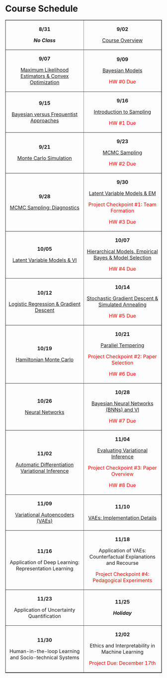 # Course Schedule

<table style="border-collapse: collapse; width: 100%;" border="1">
    <tbody>
        <tr>
            <td style="width: 50%;">
                <div class="page" title="Page 6">
                    <div class="layoutArea">
                        <div class="column">
                            <p style="text-align: center;"><strong>8/31</strong></p>
                            <p style="text-align: center;"><strong><em>No Class</em></strong></p>
                        </div>
                    </div>
                </div>
            </td>
            <td style="width: 50%;">
                <div class="page" title="Page 6">
                    <div class="layoutArea">
                        <div class="column">
                            <p style="text-align: center;"><strong>9/02</strong></p>
                            <p style="text-align: center;"><span><a class="inline_disabled" href="https://onefishy.github.io/am207/week1.html" target="_blank" rel="noopener">Course Overview</a></span></p>
                        </div>
                    </div>
                </div>
            </td>
        </tr>
        <tr>
            <td style="width: 50%;">
                <div class="page" title="Page 6">
                    <div class="layoutArea">
                        <div class="column">
                            <p style="text-align: center;"><strong>9/07</strong></p>
                            <p style="text-align: center;"><span><a class="inline_disabled" href="https://onefishy.github.io/am207/week2.html" target="_blank" rel="noopener">Maximum Likelihood Estimators &amp; Convex Optimization</a></span></p>
                        </div>
                    </div>
                </div>
            </td>
            <td style="width: 50%;">
                <div class="page" title="Page 6">
                    <div class="layoutArea">
                        <div class="column">
                            <p style="text-align: center;"><strong>9/09</strong></p>
                            <p style="text-align: center;"><span><a class="inline_disabled" href="https://onefishy.github.io/am207/week2.html" target="_blank" rel="noopener">Bayesian Models</a></span></p>
                            <p style="text-align: center;"><span style="color: #ff0000;">HW #0 Due</span></p>
                        </div>
                    </div>
                </div>
            </td>
        </tr>
        <tr>
            <td style="width: 50%;">
                <div class="page" title="Page 6">
                    <div class="layoutArea">
                        <div class="column">
                            <p style="text-align: center;"><strong>9/15</strong></p>
                            <p style="text-align: center;"><span><a class="inline_disabled" href="https://onefishy.github.io/am207/week3.html" target="_blank" rel="noopener">Bayesian versus Frequentist Approaches</a></span></p>
                        </div>
                    </div>
                </div>
            </td>
            <td style="width: 50%;">
                <div class="page" title="Page 6">
                    <div class="layoutArea">
                        <div class="column">
                            <p style="text-align: center;"><strong>9/16</strong></p>
                            <p style="text-align: center;"><span><a class="inline_disabled" href="https://onefishy.github.io/am207/week3.html" target="_blank" rel="noopener">Introduction to Sampling</a></span></p>
                            <p style="text-align: center;"><span><span style="color: #ff0000;">HW #1 Due</span></span></p>
                        </div>
                    </div>
                </div>
            </td>
        </tr>
        <tr>
            <td style="width: 50%;">
                <div class="page" title="Page 6">
                    <div class="layoutArea">
                        <div class="column">
                            <p style="text-align: center;"><strong>9/21</strong></p>
                            <p style="text-align: center;"><span><a class="inline_disabled" href="https://onefishy.github.io/am207/week4.html" target="_blank" rel="noopener">Monte Carlo Simulation</a></span></p>
                        </div>
                    </div>
                </div>
            </td>
            <td style="width: 50%;">
                <div class="page" title="Page 6">
                    <div class="layoutArea">
                        <div class="column">
                            <p style="text-align: center;"><strong>9/23</strong></p>
                            <p style="text-align: center;"><span><a class="inline_disabled" href="https://onefishy.github.io/am207/week4.html" target="_blank" rel="noopener">MCMC Sampling</a></span></p>
                            <p style="text-align: center;"><span><span style="color: #ff0000;">HW #2 Due</span></span></p>
                        </div>
                    </div>
                </div>
            </td>
        </tr>
        <tr>
            <td style="width: 50%;">
                <div class="page" title="Page 6">
                    <div class="layoutArea">
                        <div class="column">
                            <p style="text-align: center;"><strong>9/28</strong></p>
                            <p style="text-align: center;"><span><a class="inline_disabled" href="https://onefishy.github.io/am207/week5.html" target="_blank" rel="noopener">MCMC Sampling: Diagnostics</a></span></p>
                        </div>
                    </div>
                </div>
            </td>
            <td style="width: 50%;">
                <div class="page" title="Page 6">
                    <div class="layoutArea">
                        <div class="column">
                            <p style="text-align: center;"><strong>9/30</strong></p>
                            <p style="text-align: center;"><span><a class="inline_disabled" href="https://onefishy.github.io/am207/week5.html" target="_blank" rel="noopener">Latent Variable Models &amp; EM</a></span></p>
                            <p style="text-align: center;"><span style="color: #ff0000;">Project Checkpoint #1: Team Formation</span></p>
                            <p style="text-align: center;"><span style="color: #ff0000;">HW #3 Due</span></p>
                        </div>
                    </div>
                </div>
            </td>
        </tr>
        <tr>
            <td style="width: 50%;">
                <div class="page" title="Page 6">
                    <div class="layoutArea">
                        <div class="column">
                            <p style="text-align: center;"><strong>10/05</strong></p>
                            <p style="text-align: center;"><span><a class="inline_disabled" href="https://onefishy.github.io/am207/week6.html" target="_blank" rel="noopener">Latent Variable Models &amp; VI</a></span></p>
                        </div>
                    </div>
                </div>
            </td>
            <td style="width: 50%;">
                <div class="page" title="Page 6">
                    <div class="layoutArea">
                        <div class="column">
                            <p style="text-align: center;"><strong>10/07</strong></p>
                            <p style="text-align: center;"><span><a class="inline_disabled" href="https://onefishy.github.io/am207/week6.html" target="_blank" rel="noopener">Hierarchical Models, Empirical Bayes &amp; Model Selection</a></span></p>
                            <p style="text-align: center;"><span><span style="color: #ff0000;">HW #4 Due</span></span></p>
                        </div>
                    </div>
                </div>
            </td>
        </tr>
        <tr>
            <td style="width: 50%;">
                <div class="page" title="Page 6">
                    <div class="layoutArea">
                        <div class="column">
                            <p style="text-align: center;"><strong>10/12</strong></p>
                            <p style="text-align: center;"><span><a class="inline_disabled" href="https://onefishy.github.io/am207/week7.html" target="_blank" rel="noopener">Logistic Regression &amp; Gradient Descent</a></span></p>
                        </div>
                    </div>
                </div>
            </td>
            <td style="width: 50%;">
                <div class="page" title="Page 6">
                    <div class="layoutArea">
                        <div class="column">
                            <p style="text-align: center;"><strong>10/14</strong></p>
                            <p style="text-align: center;"><span><a class="inline_disabled" href="https://onefishy.github.io/am207/week7.html" target="_blank" rel="noopener">Stochastic Gradient Descent &amp; Simulated Annealing</a></span></p>
                            <p style="text-align: center;"><span><span style="color: #ff0000;">HW #5 Due</span></span></p>
                        </div>
                    </div>
                </div>
            </td>
        </tr>
        <tr>
            <td style="width: 50%;">
                <div class="page" title="Page 6">
                    <div class="layoutArea">
                        <div class="column">
                            <p style="text-align: center;"><strong>10/19</strong></p>
                            <p style="text-align: center;"><span><a class="inline_disabled" href="https://onefishy.github.io/am207/week8.html" target="_blank" rel="noopener">Hamiltonian Monte Carlo</a></span></p>
                        </div>
                    </div>
                </div>
            </td>
            <td style="width: 50%;">
                <div class="page" title="Page 6">
                    <div class="layoutArea">
                        <div class="column">
                            <p style="text-align: center;"><strong>10/21</strong></p>
                            <p style="text-align: center;"><span><a class="inline_disabled" href="https://onefishy.github.io/am207/week8.html" target="_blank" rel="noopener">Parallel Tempering</a></span></p>
                            <p style="text-align: center;"><span><span style="color: #ff0000;">Project Checkpoint #2: Paper Selection</span></span></p>
                            <p style="text-align: center;"><span><span style="color: #ff0000;">HW #6 Due</span></span></p>
                        </div>
                    </div>
                </div>
            </td>
        </tr>
        <tr>
            <td style="width: 50%;">
                <div class="page" title="Page 6">
                    <div class="layoutArea">
                        <div class="column">
                            <p style="text-align: center;"><strong>10/26</strong></p>
                            <p style="text-align: center;"><span><a class="inline_disabled" href="https://onefishy.github.io/am207/week9.html" target="_blank" rel="noopener">Neural Networks</a></span></p>
                        </div>
                    </div>
                </div>
            </td>
            <td style="width: 50%;">
                <div class="page" title="Page 6">
                    <div class="layoutArea">
                        <div class="column">
                            <p style="text-align: center;"><strong>10/28</strong></p>
                            <p style="text-align: center;"><span><a class="inline_disabled" href="https://onefishy.github.io/am207/week9.html" target="_blank" rel="noopener">Bayesian Neural Networks (BNNs) and VI</a></span></p>
                            <p style="text-align: center;"><span><span style="color: #ff0000;">HW #7 Due</span></span></p>
                        </div>
                    </div>
                </div>
            </td>
        </tr>
        <tr>
            <td style="width: 50%;">
                <div class="page" title="Page 6">
                    <div class="layoutArea">
                        <div class="column">
                            <p style="text-align: center;"><strong>11/02</strong></p>
                            <p style="text-align: center;"><span><a class="inline_disabled" href="https://onefishy.github.io/am207/week10.html" target="_blank" rel="noopener">Automatic Differentiation Variational Inference</a></span></p>
                        </div>
                    </div>
                </div>
            </td>
            <td style="width: 50%;">
                <div class="page" title="Page 6">
                    <div class="layoutArea">
                        <div class="column">
                            <p style="text-align: center;"><strong>11/04</strong></p>
                            <p style="text-align: center;"><span><a class="inline_disabled" href="https://onefishy.github.io/am207/week10.html" target="_blank" rel="noopener">Evaluating Variational Inference</a></span></p>
                            <p style="text-align: center;"><span><span style="color: #ff0000;">Project Checkpoint #3: Paper Overview</span></span></p>
                            <p style="text-align: center;"><span><span style="color: #ff0000;">HW #8 Due</span></span></p>
                        </div>
                    </div>
                </div>
            </td>
        </tr>
        <tr>
            <td style="width: 50%;">
                <div class="page" title="Page 6">
                    <div class="layoutArea">
                        <div class="column">
                            <p style="text-align: center;"><strong>11/09</strong></p>
                            <p style="text-align: center;"><span><a class="inline_disabled" href="https://onefishy.github.io/am207/week11.html" target="_blank" rel="noopener">Variational Autoencoders (VAEs)</a></span></p>
                        </div>
                    </div>
                </div>
            </td>
            <td style="width: 50%;">
                <div class="page" title="Page 6">
                    <div class="layoutArea">
                        <div class="column">
                            <p style="text-align: center;"><strong>11/10</strong></p>
                            <p style="text-align: center;"><span><a class="inline_disabled" href="https://onefishy.github.io/am207/week11.html" target="_blank" rel="noopener">VAEs: Implementation Details</a></span></p>
                        </div>
                    </div>
                </div>
            </td>
        </tr>
        <tr>
            <td style="width: 50%;">
                <div class="page" title="Page 6">
                    <div class="layoutArea">
                        <div class="column">
                            <p style="text-align: center;"><strong>11/16</strong></p>
                            <p style="text-align: center;"><span>Application of Deep Learning: Representation Learning</span></p>
                        </div>
                    </div>
                </div>
            </td>
            <td style="width: 50%;">
                <div class="page" title="Page 6">
                    <div class="layoutArea">
                        <div class="column">
                            <p style="text-align: center;"><strong>11/18</strong></p>
                            <p style="text-align: center;"><span>Application of VAEs: Counterfactual Explanations and Recourse</span></p>
                            <p style="text-align: center;"><span><span style="color: #ff0000;">Project Checkpoint #4: Pedagogical Experiments</span></span></p>
                        </div>
                    </div>
                </div>
            </td>
        </tr>
        <tr>
            <td style="width: 50%;">
                <div class="page" title="Page 6">
                    <div class="layoutArea">
                        <div class="column">
                            <p style="text-align: center;"><strong>11/23</strong></p>
                            <p style="text-align: center;"><span>Application of Uncertainty Quantification</span></p>
                        </div>
                    </div>
                </div>
            </td>
            <td style="width: 50%;">
                <div class="page" title="Page 6">
                    <div class="layoutArea">
                        <div class="column">
                            <p style="text-align: center;"><strong>11/25</strong></p>
                            <p style="text-align: center;"><em><strong>Holiday</strong></em></p>
                        </div>
                    </div>
                </div>
            </td>
        </tr>
        <tr>
            <td style="width: 50%;">
                <div class="page" title="Page 6">
                    <div class="layoutArea">
                        <div class="column">
                            <p style="text-align: center;"><strong>11/30</strong></p>
                            <p style="text-align: center;"><span>Human-in-the-loop Learning and Socio-technical Systems</span></p>
                        </div>
                    </div>
                </div>
            </td>
            <td style="width: 50%;">
                <div class="page" title="Page 6">
                    <div class="layoutArea">
                        <div class="column">
                            <p style="text-align: center;"><strong>12/02</strong></p>
                            <p style="text-align: center;"><span>Ethics and Interpretability in Machine Learning</span></p>
                            <p style="text-align: center;"><span style="color: #ff0000;">Project Due: December 17th</span></p>
                        </div>
                    </div>
                </div>
            </td>
        </tr>
    </tbody>
</table>



